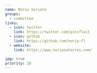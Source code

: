 ```yaml
---
name: Núria Soriano
groups:
  - committee
links:
  - icon: twitter
    link: https://twitter.com/pincfloit
  - icon: github
    link: https://github.com/nuria-fl
  - website:
    link: https://www.nuriasatorres.com/

jpg: true
priority: 10
---
```

